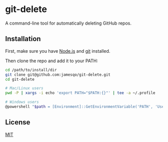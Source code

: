 # git-delete

A command-line tool for automatically deleting GitHub repos.

## Installation

First, make sure you have [Node.js](https://nodejs.org/en/download/package-manager/) and [git](https://git-scm.com/download) installed.

Then clone the repo and add it to your PATH:

```bash
cd /path/to/install/dir
git clone git@github.com:jamesqo/git-delete.git
cd git-delete

# Mac/Linux users
pwd -P | xargs -i echo 'export PATH="$PATH:{}"' | tee -a ~/.profile

# Windows users
@powershell "$path = [Environment]::GetEnvironmentVariable('PATH', 'User'); [Environment]::SetEnvironmentVariable('PATH', ""$path;$pwd"", 'User')"
```

## License

[MIT](LICENSE)
